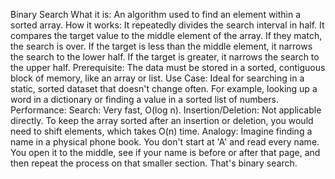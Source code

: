 Binary Search
What it is: An algorithm used to find an element within a sorted array.
How it works: It repeatedly divides the search interval in half. It compares the target value to the middle element of the array.
If they match, the search is over.
If the target is less than the middle element, it narrows the search to the lower half.
If the target is greater, it narrows the search to the upper half.
Prerequisite: The data must be stored in a sorted, contiguous block of memory, like an array or list.
Use Case: Ideal for searching in a static, sorted dataset that doesn't change often. For example, looking up a word in a dictionary or finding a value in a sorted list of numbers.
Performance:
Search: Very fast, O(log n).
Insertion/Deletion: Not applicable directly. To keep the array sorted after an insertion or deletion, you would need to shift elements, which takes O(n) time.
Analogy: Imagine finding a name in a physical phone book. You don't start at 'A' and read every name. You open it to the middle, see if your name is before or after that page, and then repeat the process on that smaller section. That's binary search.